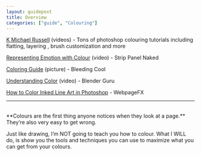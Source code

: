 ```yaml
---
layout: guidepost
title: Overview
categories: ["guide", "Colouring"]
---
```


[K Michael Russell](https://www.youtube.com/channel/UCps08eOJfFRm00TE5LStIIg) (videos) - Tons of photoshop colouring tutorials including flatting, layering , brush customization and more

[Representing Emotion with Colour](https://www.youtube.com/watch?v=myIcxizHSr4) (video) - Strip Panel Naked

[Coloring Guide](https://cdn.bleedingcool.net/wp-content/uploads/2017/01/ColoringGuide-600x429.jpg) (picture) - Bleeding Cool

[Understanding Color](https://www.youtube.com/watch?v=Qj1FK8n7WgY) (video) - Blender Guru

[How to Color Inked Line Art in Photoshop](https://www.webpagefx.com/blog/web-design/how-to-color-inked-line-art-in-photoshop/) - WebpageFX

<hr><br>
**Colours are the first thing anyone notices when they look at a page.** They’re also very easy to get wrong.

Just like drawing, I’m NOT going to teach you how to colour. What I WILL do, is show you the tools and techniques you can use to maximize what you can get from your colours.